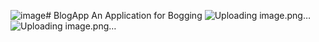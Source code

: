 ![image](https://github.com/Hashmatcheema/BlogApp/assets/91246851/44703cbb-9a93-4b2a-9171-f3359071ed18)# BlogApp
An Application for Bogging
![Uploading image.png…]()
![Uploading image.png…]()
